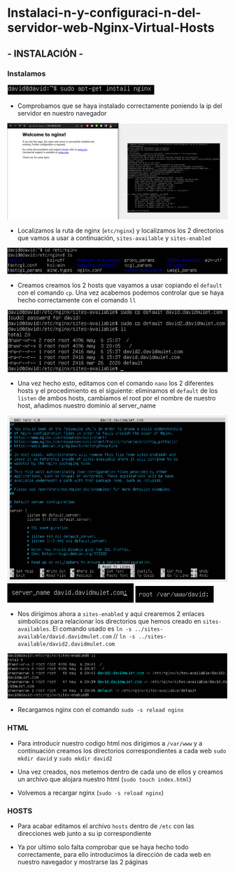 # Instalaci-n-y-configuraci-n-del-servidor-web-Nginx-Virtual-Hosts

## - INSTALACIÓN -

### Instalamos

![Image text](https://github.com/DavidMuletMelia/Instalaci-n-y-configuraci-n-del-servidor-web-Nginx-Virtual-Hosts/blob/main/practica%20maximo%202/0.PNG)

- Comprobamos que se haya instalado correctamente poniendo la ip del servidor en nuestro navegador

![Image text](https://github.com/DavidMuletMelia/Instalaci-n-y-configuraci-n-del-servidor-web-Nginx-Virtual-Hosts/blob/main/practica%20maximo%202/1.PNG)

- Localizamos la ruta de nginx (`etc/nginx`) y localizamos los 2 directorios que vamos a usar a continuación, `sites-available` y `sites-enabled`

![Image text](https://github.com/DavidMuletMelia/Instalaci-n-y-configuraci-n-del-servidor-web-Nginx-Virtual-Hosts/blob/main/practica%20maximo%202/2.PNG)


- Creamos creamos los 2 hosts que vayamos a usar copiando el `default` con el comando `cp`. Una vez acabemos podemos controlar que se haya hecho correctamente con el comando `ll`

![Image text](https://github.com/DavidMuletMelia/Instalaci-n-y-configuraci-n-del-servidor-web-Nginx-Virtual-Hosts/blob/main/practica%20maximo%202/6.PNG)

- Una vez hecho esto, editamos con el comando `nano` los 2 diferentes hosts y el procedimiento es el siguiente: eliminamos el `default` de los `listen` de ambos hosts, cambiamos el root por el nombre de nuestro host, añadimos nuestro dominio al server_name

![Image text](https://github.com/DavidMuletMelia/Instalaci-n-y-configuraci-n-del-servidor-web-Nginx-Virtual-Hosts/blob/main/practica%20maximo%202/7.PNG)
![Image text](https://github.com/DavidMuletMelia/Instalaci-n-y-configuraci-n-del-servidor-web-Nginx-Virtual-Hosts/blob/main/practica%20maximo%202/8.PNG)
![Image text](https://github.com/DavidMuletMelia/Instalaci-n-y-configuraci-n-del-servidor-web-Nginx-Virtual-Hosts/blob/main/practica%20maximo%202/9.PNG)



- Nos dirigimos ahora a `sites-enabled` y aqui crearemos 2 enlaces simbolicos para relacionar los directorios que hemos creado en `sites-availables`. El comando usado es `ln -s ../sites-available/david.davidmulet.com` // `ln -s ../sites-available/david2.davidmulet.com`

![Image text](https://github.com/DavidMuletMelia/Instalaci-n-y-configuraci-n-del-servidor-web-Nginx-Virtual-Hosts/blob/main/practica%20maximo%202/17.PNG)


- Recargamos nginx con el comando `sudo -s reload nginx`

### HTML

- Para introducir nuestro codigo html nos dirigimos a `/var/www` y a continuación creamos los directorios correspondientes a cada web `sudo mkdir david` y `sudo mkdir david2`

- Una vez creados, nos metemos dentro de cada uno de ellos y creamos un archivo que alojara nuestro html (`sudo touch index.html`)

- Volvemos a recargar nginx (`sudo -s reload nginx`)

### HOSTS

- Para acabar editamos el archivo `hosts` dentro de `/etc` con las direcciones web junto a su ip correspondiente



- Ya por ultimo solo falta comprobar que se haya hecho todo correctamente, para ello introducimos la dirección de cada web en nuestro navegador y mostrarse las 2 páginas
